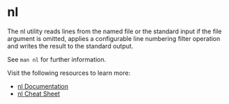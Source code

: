 # nl

The nl utility reads lines from the named file or the standard input if the file argument is omitted, applies a configurable line numbering filter operation and writes the result to the standard output.

See `man nl` for further information.

Visit the following resources to learn more:

- [nl Documentation](https://man7.org/linux/man-pages/man1/nl.1.html)
- [nl Cheat Sheet](https://www.geeksforgeeks.org/nl-command-in-linux-with-examples/)
